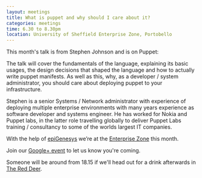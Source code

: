 ```yaml
---
layout: meetings
title: What is puppet and why should I care about it?
categories: meetings
time: 6.30 to 8.30pm
location: University of Sheffield Enterprise Zone, Portobello
---
```


This month's talk is from Stephen Johnson and is on Puppet:

The talk will cover the fundamentals of the language, explaining its
basic usages, the design decisions that shaped the language and how to
actually write puppet manifests. As well as this, why, as a developer /
system administrator, you should care about deploying puppet to your
infrastructure.


Stephen is a senior Systems / Network administrator with experience of deploying
multiple enterprise environments with many years experience as software
developer and systems engineer. He has worked for Nokia and Puppet labs,
in the latter role travelling globally to deliver Puppet Labs training /
consultancy to some of the worlds largest IT companies.

With the help of [epiGenesys](http://www.epigenesys.org.uk/) we’re at the [Enterprise Zone](http://enterprise.shef.ac.uk/about-us) this month.

Join our [Google+
event](https://plus.google.com/) to let us know you're coming.

Someone will be around from 18.15 if we'll head out for a drink afterwards in [The Red
Deer](http://www.red-deer-sheffield.co.uk/).
